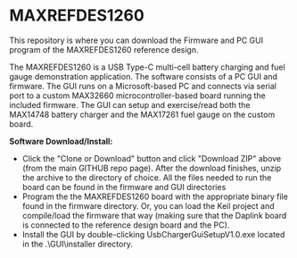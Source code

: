# MAXREFDES1260
 This repository is where you can download the Firmware and PC GUI program of the MAXREFDES1260 reference design.
 
The MAXREFDES1260 is a USB Type-C multi-cell battery charging and fuel gauge demonstration application. The software consists of a PC GUI and firmware. The GUI runs on a Microsoft-based PC and connects via serial port to a custom MAX32660 microcontroller-based board running the included firmware. The GUI can setup and exercise/read both the MAX14748 battery charger and the MAX17261 fuel gauge on the custom board. 

**Software Download/Install:**

- Click the "Clone or Download" button and click "Download ZIP" above (from the main GITHUB repo page). After the download finishes, unzip the archive to the directory of choice. All the files needed to run the board can be found in the firmware and GUI directories
- Program the the MAXREFDES1260 board with the appropriate binary file found in the firmware directory. Or, you can load the Keil project and compile/load the firmware that way (making sure that the Daplink board is connected to the reference design board and the PC).
- Install the GUI by double-clicking UsbChargerGuiSetupV1.0.exe located in the .\GUI\installer directory.
